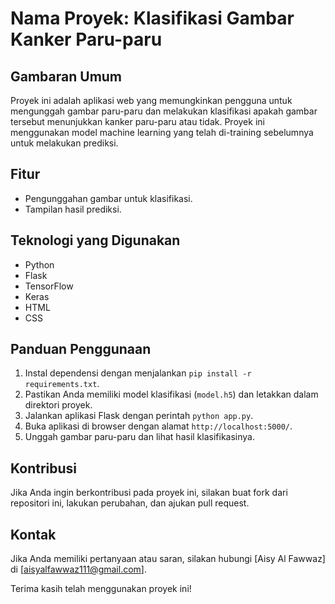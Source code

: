 # Nama Proyek: Klasifikasi Gambar Kanker Paru-paru

## Gambaran Umum

Proyek ini adalah aplikasi web yang memungkinkan pengguna untuk mengunggah gambar paru-paru dan melakukan klasifikasi apakah gambar tersebut menunjukkan kanker paru-paru atau tidak. Proyek ini menggunakan model machine learning yang telah di-training sebelumnya untuk melakukan prediksi.

## Fitur

- Pengunggahan gambar untuk klasifikasi.
- Tampilan hasil prediksi.

## Teknologi yang Digunakan

- Python
- Flask
- TensorFlow
- Keras
- HTML
- CSS

## Panduan Penggunaan

1. Instal dependensi dengan menjalankan `pip install -r requirements.txt`.
2. Pastikan Anda memiliki model klasifikasi (`model.h5`) dan letakkan dalam direktori proyek.
3. Jalankan aplikasi Flask dengan perintah `python app.py`.
4. Buka aplikasi di browser dengan alamat `http://localhost:5000/`.
5. Unggah gambar paru-paru dan lihat hasil klasifikasinya.

## Kontribusi

Jika Anda ingin berkontribusi pada proyek ini, silakan buat fork dari repositori ini, lakukan perubahan, dan ajukan pull request.

## Kontak

Jika Anda memiliki pertanyaan atau saran, silakan hubungi [Aisy Al Fawwaz] di [aisyalfawwaz111@gmail.com].

Terima kasih telah menggunakan proyek ini!
